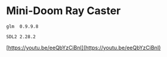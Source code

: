 # Mini-Doom Ray Caster
```
glm  0.9.9.8

SDL2 2.28.2

```

[https://youtu.be/eeQbYzCiBnI](https://youtu.be/eeQbYzCiBnI)
